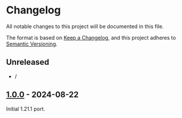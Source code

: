 # Changelog

All notable changes to this project will be documented in this file.

The format is based on [Keep a Changelog],
and this project adheres to [Semantic Versioning].

## Unreleased
- /

## [1.0.0] - 2024-08-22

Initial 1.21.1 port.

<!-- Links -->
[keep a changelog]: https://keepachangelog.com/en/1.0.0/
[semantic versioning]: https://semver.org/spec/v2.0.0.html

<!-- Versions -->
[1.0.0]: https://github.com/AlmostReliable/almostunified/releases/tag/v1.21.1-1.0.0
[1.0.0]: https://github.com/AlmostReliable/almostunified/releases/tag/v1.21.1-1.0.0
